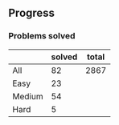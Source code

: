 ## Progress
### Problems solved
|          | solved | total |
|----------|--------|-------|
| All      |   82   |  2867 |
| Easy     |   23   |
| Medium   |   54   |
| Hard     |   5    |

